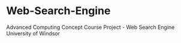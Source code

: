 # Web-Search-Engine
Advanced Computing Concept Course Project - Web Search Engine
University of Windsor
